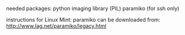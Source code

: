 needed packages:
  python imaging library (PIL)
  paramiko (for ssh only)

instructions for Linux Mint:
paramiko can be downloaded from:
	http://www.lag.net/paramiko/legacy.html
	
